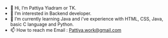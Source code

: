 - 👋 Hi, I’m Pattiya Yiadram or TK.
- 👀 I’m interested in Backend developer.
- 🌱 I’m currently learning Java and i've experience with HTML, CSS, Java, basic C language and Python.
- 📫 How to reach me Email : Pattiya.work@gmail.com
                     

<!---
PattiyaY/PattiyaY is a ✨ special ✨ repository because its `README.md` (this file) appears on your GitHub profile.
You can click the Preview link to take a look at your changes.
--->
